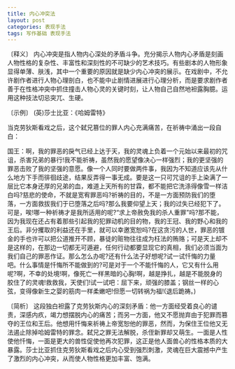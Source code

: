 ```yaml
---
title: 内心冲突法
layout: post
categories: 表现手法
tags: 写作基础 表现手法
---
```


〔释义〕 内心冲突是指人物内心深处的矛盾斗争。充分揭示人物内心矛盾是刻画人物性格的复杂性、丰富性和深刻性的不可缺少的艺术技巧。有些剧本的人物形象显得单薄、肤浅，其中一个重要的原因就是缺少内心冲突的展示。在戏剧中，不允许剧作者进行人物心理剖白，也不能中止剧情进展进行心理分析，而是要求剧作者善于在性格冲突中抓住撞击人物心灵的关键时刻，让人物自己自然地袒露胸臆。运用这种技法切忌突兀、生硬。

〔示例〕 (英)莎士比亚：《哈姆雷特》

当克劳狄斯看戏之后，这个弑兄篡位的罪人内心充满痛苦，在祈祷中涌出一段自白：

国王：啊，我的罪恶的戾气已经上达于天，我的灵魂上负着一个元始以来最初的咒诅，杀害兄弟的暴行!我不能祈祷，虽然我的愿望像决心一样强烈；我的更坚强的罪恶击败了我的坚强的意愿。像一个人同时要做两件事，我因为不知道应该先从什么地方下手而徘徊歧途，结果反弄得一事无成。要是这一只可咒诅的手上染满了一层比它本身还厚的兄弟的血，难道上天所有的甘霖，都不能把它洗涤得像雪一样洁白吗?慈悲的使命，不就是宽宥罪恶吗?祈祷的目的，不是一方面预防我们的堕落，一方面救拔我们于已堕落之后吗?那么我要仰望上天；我的过失已经犯下了。可是，唉!哪一种祈祷才是我所适用的呢?“求上帝赦免我的杀人重罪”吗?那不能，因为我现在还占有着那些引起我的犯罪动机的目的物，我的王冠、我的野心和我的王后。非分攫取的利益还在手里，就可以幸邀宽恕吗?在这贪污的人世，罪恶的镀金的手也许可以把公道推开不顾，暴徒的赃物往往成为枉法的贿赂；可是天上却不是这样的，在那边一切都无可遁避，任何行动都要显现它的真相，我们必须当面为我们自己的罪恶作证。那么怎么办呢?还有什么法子好想呢?试一试忏悔的力量吧。什么事情是忏悔所不能做到的?可是对于一个不能忏悔的人，它又有什么用呢?啊，不幸的处境!啊，像死亡一样黑暗的心胸!啊，越是挣扎，越是不能脱身的胶住了的灵魂!救救我，天使们!试一试吧：屈下来，顽强的膝盖；钢丝一样的心弦，变得像新生之婴的筋肉一样柔嫩吧!但愿一切转祸为福!(退后跪祷。)

〔简析〕 这段独白袒露了克劳狄斯内心的深刻矛盾：他一方面经受着良心的谴责，深感内疚，竭力想摆脱内心的痛苦；而另一方面，他又不愿抛弃由于犯罪而篡夺的王位和王后。他想用忏悔来祈祷上帝宽恕他的罪恶，然而，为保住王位他又无法遏止除掉哈姆雷特的罪念。弑兄之罪无法解脱，杀侄新罪却又萌生。一面是人性使他忏悔，一面是更大的兽性促使他再次犯罪，这正是他人面兽心的性格本质的大暴露。莎士比亚抓住克劳狄斯看戏之后内心受到强烈刺激，灵魂在巨大震撼中产生了激烈的内心冲突，从而使人物性格更加丰富、饱满。 